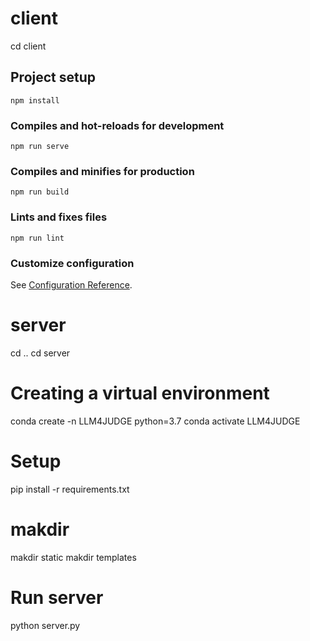 # client
cd client

## Project setup
```
npm install
```

### Compiles and hot-reloads for development
```
npm run serve
```

### Compiles and minifies for production
```
npm run build
```

### Lints and fixes files
```
npm run lint
```

### Customize configuration
See [Configuration Reference](https://cli.vuejs.org/config/).

# server
cd ..
cd server

# Creating a virtual environment
conda create -n LLM4JUDGE python=3.7
conda activate LLM4JUDGE

# Setup
pip install -r requirements.txt

# makdir
makdir static
makdir templates

# Run server
python server.py